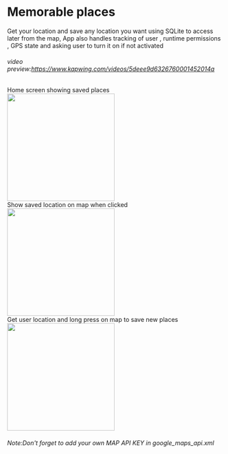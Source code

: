 # Memorable places
 Get your location and save any location you want using SQLite to access later from the map,
 App also handles tracking of user , runtime permissions , GPS state and asking user to turn it on if not activated

###### video preview:https://www.kapwing.com/videos/5deee9d6326760001452014a <br>
Home screen showing saved places
<br>
<img src="https://cdn.discordapp.com/attachments/566581417606119424/653762514726813697/screenshot-1575938597072.jpg" width="250">
 <br>
Show saved location on map when clicked
<br>
<img src="https://cdn.discordapp.com/attachments/566581417606119424/653760476077096961/screenshot-1575938621441.jpg" width="250">
 <br>
Get user location and long press on map to save new places
<br>
<img src="https://cdn.discordapp.com/attachments/566581417606119424/653762831270805564/screenshot-1575938606808.jpg" width="250">
 <br>
 
 ###### Note:Don't forget to add your own MAP API KEY in google_maps_api.xml
 





